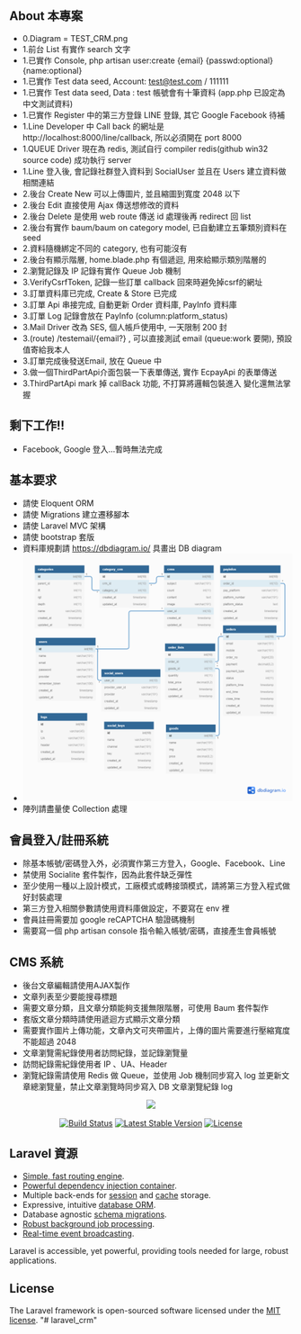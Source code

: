 ## About 本專案

- 0.Diagram = TEST_CRM.png
- 1.前台 List 有實作 search 文字
- 1.已實作 Console, php artisan user:create {email} {passwd:optional} {name:optional}
- 1.已實作 Test data seed, Account: test@test.com / 111111
- 1.已實作 Test data seed, Data : test 帳號會有十筆資料 (app.php 已設定為中文測試資料)
- 1.已實作 Register 中的第三方登錄 LINE 登錄, 其它 Google Facebook 待補
- 1.Line Developer 中 Call back 的網址是 http://localhost:8000/line/callback, 所以必須開在 port 8000
- 1.QUEUE Driver 現在為 redis, 測試自行 compiler redis(github win32 source code) 成功執行 server
- 1.Line 登入後, 會記錄社群登入資料到 SocialUser 並且在 Users 建立資料做相關連結
- 2.後台 Create New 可以上傳圖片, 並且縮圖到寬度 2048 以下
- 2.後台 Edit 直接使用 Ajax 傳送想修改的資料
- 2.後台 Delete 是使用 web route 傳送 id 處理後再 redirect 回 list
- 2.後台有實作 baum/baum on category model, 已自動建立五筆類別資料在 seed
- 2.資料隨機綁定不同的 category, 也有可能沒有
- 2.後台有顯示階層, home.blade.php 有個遞迴, 用來給顯示類別階層的
- 2.瀏覽記錄及 IP 記錄有實作 Queue Job 機制
- 3.VerifyCsrfToken, 記錄一些訂單 callback 回來時避免掉csrf的網址
- 3.訂單資料庫已完成, Create & Store 已完成
- 3.訂單 Api 串接完成, 自動更新 Order 資料庫, PayInfo 資料庫
- 3.訂單 Log 記錄會放在 PayInfo (column:platform_status)
- 3.Mail Driver 改為 SES, 個人帳戶使用中, 一天限制 200 封
- 3.(route) /testemail/{email?} , 可以直接測試 email (queue:work 要開), 預設值寄給我本人
- 3.訂單完成後發送Email, 放在 Queue 中
- 3.做一個ThirdPartApi介面包裝一下表單傳送, 實作 EcpayApi 的表單傳送
- 3.ThirdPartApi mark 掉 callBack 功能, 不打算將邏輯包裝進入  變化還無法掌握 

## 剩下工作!!
- Facebook, Google 登入...暫時無法完成

## 基本要求

- 請使 Eloquent ORM
- 請使 Migrations 建立遷移腳本
- 請使 Laravel MVC 架構
- 請使 bootstrap 套版
- 資料庫規劃請 https://dbdiagram.io/ 具畫出 DB diagram
- ![image](https://github.com/linyis/laravel_crm/blob/master/TEST_CRM.png)
- 陣列請盡量使 Collection 處理

## 會員登入/註冊系統
- 除基本帳號/密碼登入外，必須實作第三方登入，Google、Facebook、Line
- 禁使用 Socialite 套件製作，因為此套件缺乏彈性
- 至少使用一種以上設計模式，工廠模式或轉接頭模式，請將第三方登入程式做好封裝處理
- 第三方登入相關參數請使用資料庫做設定，不要寫在 env 裡
- 會員註冊需要加 google reCAPTCHA 驗證碼機制
- 需要寫一個 php artisan console 指令輸⼊帳號/密碼，直接產生會員帳號
  
  
## CMS 系統
- 後台文章編輯請使用AJAX製作
- 文章列表至少要能搜尋標題
- 需要文章分類，且文章分類能夠支援無限階層，可使用 Baum 套件製作
- 套版文章分類時請使用遞迴方式顯示文章分類
- 需要實作圖片上傳功能，文章內⽂可夾帶圖片，上傳的圖片需要進行壓縮寬度不能超過 2048
- 文章瀏覽需紀錄使用者訪問紀錄，並記錄瀏覽量
- 訪問紀錄需紀錄使用者 IP 、UA、Header
- 瀏覽紀錄需請使用 Redis 做 Queue，並使用 Job 機制同步寫入 log 並更新⽂章總瀏覽量，禁止文章瀏覽時同步寫入 DB 文章瀏覽紀錄 log  
  
<p align="center"><img src="https://laravel.com/assets/img/components/logo-laravel.svg"></p>

<p align="center">
<a href="https://travis-ci.org/laravel/framework"><img src="https://travis-ci.org/laravel/framework.svg" alt="Build Status"></a>
<a href="https://packagist.org/packages/laravel/framework"><img src="https://poser.pugx.org/laravel/framework/v/stable.svg" alt="Latest Stable Version"></a>
<a href="https://packagist.org/packages/laravel/framework"><img src="https://poser.pugx.org/laravel/framework/license.svg" alt="License"></a>
</p>

## Laravel 資源

- [Simple, fast routing engine](https://laravel.com/docs/routing).
- [Powerful dependency injection container](https://laravel.com/docs/container).
- Multiple back-ends for [session](https://laravel.com/docs/session) and [cache](https://laravel.com/docs/cache) storage.
- Expressive, intuitive [database ORM](https://laravel.com/docs/eloquent).
- Database agnostic [schema migrations](https://laravel.com/docs/migrations).
- [Robust background job processing](https://laravel.com/docs/queues).
- [Real-time event broadcasting](https://laravel.com/docs/broadcasting).

Laravel is accessible, yet powerful, providing tools needed for large, robust applications.

## License

The Laravel framework is open-sourced software licensed under the [MIT license](https://opensource.org/licenses/MIT).
"# laravel_crm" 
